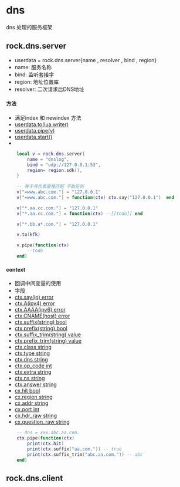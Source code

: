 # dns

dns 处理的服务框架

##  rock.dns.server
- userdata = rock.dns.server{name , resolver , bind , region}
- name: 服务名称
- bind: 监听套接字
- region: 地址位置库
- resolver: 二次请求后DNS地址
#### 方法
- 满足index 和 newindex 方法
- [userdata.to(lua.writer)]()
- [userdata.pipe(v)]()
- [userdata.start()]()
- 
```lua
    local v = rock.dns.server{
        name = "dnslog",
        bind = "udp://127.0.0.1:53",
        region= region.sdk(),
    }
    
    -- 等于号代表直接匹配 不取正则
    v["=www.abc.com."] = "127.0.0.1"
    v["=www.abc.com."] = function(ctx) ctx.say("127.0.0.1")  end

    v["*.aa.cc.com."] = "127.0.0.1"
    v["*.aa.cc.com."] = function(ctx) --[[todo]] end

    v["*.bb.a*.com."] = "127.0.0.1"

    v.to(kfk)

    v.pipe(function(ctx) 
        --todo        
    end)
```

#### context
- 回调中间变量的使用
- 字段
- [ctx.say(ip) error]()
- [ctx.A(ipv4) error]()
- [ctx.AAAA(ipv6) error]()
- [ctx.CNAME(host) error]()
- [ctx.suffix(string) bool]()
- [ctx.prefix(string) bool]()
- [ctx.suffix_trim(string) value]()
- [ctx.prefix_trim(string) value]()
- [ctx.class string]()
- [ctx.type string]()
- [ctx.dns  string]()
- [ctx.op_code int]()
- [ctx.extra string]()
- [ctx.ns string]()
- [ctx.answer string]()
- [cx.hit  bool]()
- [cx.region string]()
- [cx.addr string]()
- [cx.port int]()
- [cx.hdr_raw string]()
- [cx.question_raw string]()
```lua
    -- dns = xxx.abc.aa.com.
    ctx.pipe(function(ctx)
        print(ctx.hit)
        print(ctx.suffix("aa.com.")) -- true
        print(ctx.suffix_trim("abc.aa.com.")) -- abc
    end)
```

## rock.dns.client
